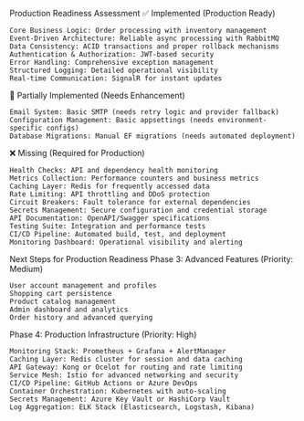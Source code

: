 Production Readiness Assessment
✅ Implemented (Production Ready)

    Core Business Logic: Order processing with inventory management
    Event-Driven Architecture: Reliable async processing with RabbitMQ
    Data Consistency: ACID transactions and proper rollback mechanisms
    Authentication & Authorization: JWT-based security
    Error Handling: Comprehensive exception management
    Structured Logging: Detailed operational visibility
    Real-time Communication: SignalR for instant updates

🔄 Partially Implemented (Needs Enhancement)

    Email System: Basic SMTP (needs retry logic and provider fallback)
    Configuration Management: Basic appsettings (needs environment-specific configs)
    Database Migrations: Manual EF migrations (needs automated deployment)

❌ Missing (Required for Production)

    Health Checks: API and dependency health monitoring
    Metrics Collection: Performance counters and business metrics
    Caching Layer: Redis for frequently accessed data
    Rate Limiting: API throttling and DDoS protection
    Circuit Breakers: Fault tolerance for external dependencies
    Secrets Management: Secure configuration and credential storage
    API Documentation: OpenAPI/Swagger specifications
    Testing Suite: Integration and performance tests
    CI/CD Pipeline: Automated build, test, and deployment
    Monitoring Dashboard: Operational visibility and alerting

Next Steps for Production Readiness
Phase 3: Advanced Features (Priority: Medium)

    User account management and profiles
    Shopping cart persistence
    Product catalog management
    Admin dashboard and analytics
    Order history and advanced querying

Phase 4: Production Infrastructure (Priority: High)

    Monitoring Stack: Prometheus + Grafana + AlertManager
    Caching Layer: Redis cluster for session and data caching
    API Gateway: Kong or Ocelot for routing and rate limiting
    Service Mesh: Istio for advanced networking and security
    CI/CD Pipeline: GitHub Actions or Azure DevOps
    Container Orchestration: Kubernetes with auto-scaling
    Secrets Management: Azure Key Vault or HashiCorp Vault
    Log Aggregation: ELK Stack (Elasticsearch, Logstash, Kibana)
